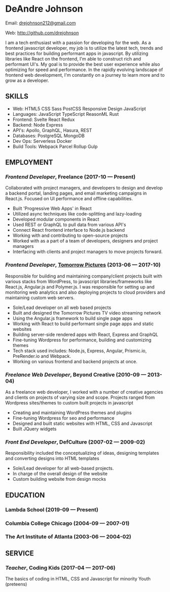 DeAndre Johnson
============
Email: drejohnson212@gmail.com

Web: http://github.com/drejohnson

I am a tech enthusiast with a passion for developing for the web. As a frontend javascript developer, my job is to utilize the latest tech, trends and best practices for building performant apps in javascript. By utilizing libraries like React on the frontend, I'm able to construct rich and performant UI's. My goal is to provide the best user experience while also optimizing for speed and performance. In the rapidly evolving landscape of frontend web development, I'm constantly on a journey to learn more and to grow as a developer.

## SKILLS

  - Web: HTML5 CSS Sass PostCSS Responsive Design JavaScript 
  - Languages: JavaScript TypeScript ReasonML Rust 
  - Frontend: Svelte React Redux 
  - Backend: Node Express 
  - API's: Apollo, GraphQL, Hasura, REST 
  - Databases: PostgreSQL MongoDB 
  - Dev Ops: Serverless Docker 
  - Build Tools: Webpack Parcel Rollup Gulp 

## EMPLOYMENT

### *Frontend Developer*, Freelance (2017-10 — Present)

Collaborated with project managers, and developers to design and develop a backend portal, landing pages, and email marketing campaigns in React.js. Focused on UI performance and offline capabilities.
  - Built 'Progressive Web Apps' in React
  - Utilized async techniques like code-splitting and lazy-loading
  - Developed modular components in React
  - Used REST or GraphQL to pull data from various API's
  - Connect React frontend interface to Node.js backend
  - Working with and contributing to open-source projects
  - Worked with as a part of a team of developers, designers and project managers
  - Interfacing with clients and project managers to move projects forward.

### *Frontend Developer*, [Tomorrow Pictures](http://tomorrowpictures.com) (2013-06 — 2017-10)

Responsible for building and maintaining company/client projects built with various stacks from WordPress, to javascript libraries/frameworks like React.js, Angular.js and Polymer.js. I was responsible for setting up and monitoring web analytics and also deploying projects to cloud providers and maintaining custom web servers.
  - Sole/Lead developer on all web based projects
  - Built and designed the Tomorrow Pictures TV video streaming network
  - Using the Angular.js framework to build single page apps
  - Working with React to build performant single page apps and static websites
  - Building server-side rendered apps with React, Express and GraphQL
  - Fine-tuning Wordpress for performance, building and customizing themes
  - Tech stack used includes: Node.js, Express, Angular, Prismic.io, PreRender.io and Webpack.
  - Working on various frontend and backend projects at once.

### *Freelance Web Developer*, Beyond Creative (2010-09 — 2013-04)

As a freelance web developer, I worked with a number of creative agencies and clients on projects of varying size and scope. Projects ranged from Wordpress sites/themes to custom built projects in javascript
  - Creating and maintaining WordPress themes and plugins
  - Fine-tuning Wordpress for seo and performance
  - Designed and built static websites with HTML, CSS and Javascript
  - Built JQuery widgets

### *Front End Developer*, DefCulture (2007-02 — 2009-02)

Responsibility included the conceptualizing of ideas, designing templates and converting designs into HTML templates
  - Sole/Lead developer for all web-based projects.
  - In charge of the overall design of the website
  - Custom building website from design mocks




## EDUCATION

### Lambda School (2019-09 — Present)



### Columbia College Chicago (2004-09 — 2007-01)



### The Art Institute of Atlanta (2003-06 — 2004-02)








## SERVICE

### *Teacher*, Coding Kids (2017-04 — 2017-06)

The basics of coding in HTML, CSS and Javascript for minority Youth (preteens)







